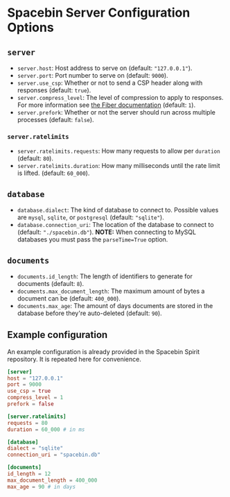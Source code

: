 # Spacebin Server Configuration Options

## `server`

* `server.host`: Host address to serve on (default: `"127.0.0.1"`).
* `server.port`: Port number to serve on (default: `9000`).
* `server.use_csp`: Whether or not to send a CSP header along with responses (default: `true`).
* `server.compress_level`: The level of compression to apply to responses. For more information see [the Fiber documentation](https://git.io/J3SRK) (default: `1`).
* `server.prefork`: Whether or not the server should run across multiple processes (default: `false`).

### `server.ratelimits`

* `server.ratelimits.requests`: How many requests to allow per `duration` (default: `80`).
* `server.ratelimits.duration`: How many milliseconds until the rate limit is lifted. (default: `60_000`). 

## `database`

* `database.dialect`: The kind of database to connect to. Possible values are `mysql`, `sqlite`, or `postgresql` (default: `"sqlite"`).
* `database.connection_uri`: The location of the database to connect to (default: `"./spacebin.db"`). **NOTE:** When connecting to MySQL databases you must pass the `parseTime=True` option.  
  
## `documents`

* `documents.id_length`: The length of identifiers to generate for documents (default: `8`).
* `documents.max_document_length`: The maximum amount of bytes a document can be (default: `400_000`).
* `documents.max_age`: The amount of days documents are stored in the database before they're auto-deleted (default: `90`). 

## Example configuration

An example configuration is already provided in the Spacebin Spirit repository. It is repeated here for convenience.

```toml
[server]
host = "127.0.0.1"
port = 9000
use_csp = true
compress_level = 1
prefork = false

[server.ratelimits]
requests = 80
duration = 60_000 # in ms

[database]
dialect = "sqlite"
connection_uri = "spacebin.db"

[documents]
id_length = 12
max_document_length = 400_000
max_age = 90 # in days
```
